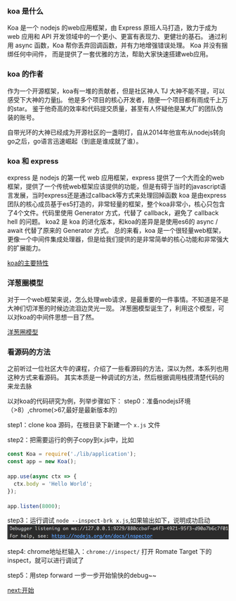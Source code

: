 ### koa 是什么
Koa 是一个 nodejs 的web应用框架，由 Express 原班人马打造，致力于成为 web 应用和 API 开发领域中的一个更小、更富有表现力、更健壮的基石。 通过利用 async 函数，Koa 帮你丢弃回调函数，并有力地增强错误处理。 Koa 并没有捆绑任何中间件， 而是提供了一套优雅的方法，帮助大家快速搭建web应用。

### koa 的作者
作为一个开源框架，koa有一堆的贡献者，但是社区神人 TJ 大神不能不提，可以感受下大神的力量[tj](https://github.com/tj)。
他是多个项目的核心开发者，随便一个项目都有雨成千上万的star。
鉴于他奇高的效率和代码提交质量，甚至有人怀疑他是某大厂的团队伪装的账号。

自带光环的大神已经成为开源社区的一盏明灯，自从2014年他宣布从nodejs转向go之后，go语言迅速崛起（到底是谁成就了谁）。

### koa 和 express
express 是 nodejs 的第一代 web 应用框架，express 提供了一个大而全的web框架，提供了一个传统web框架应该提供的功能，但是有碍于当时的javascript语言发展，当时express还是通过callback等方式来处理回掉函数
koa 是由express团队的核心成员基于es5打造的，非常轻量的框架，整个koa非常小，核心只包含了4个文件。代码里使用 Generator 方式，代替了 callback，避免了 callback hell 的问题。
koa2 是 koa 的进化版本，和koa的差异是是使用es6的 async / await 代替了原来的 Generator 方式。
总的来看，koa 是一个很轻量web框架，更像一个中间件集成处理器，但是给我们提供的是非常简单的核心功能和非常强大的扩展能力。

[koa的主要特性](https://eggjs.org/zh-cn/intro/egg-and-koa.html#koa)

### 洋葱圈模型
对于一个web框架来说，怎么处理web请求，是最重要的一件事情。不知道是不是大神们切洋葱的时候边流泪边灵光一现。
洋葱圈模型诞生了，利用这个模型，可以对koa的中间件思想一目了然。

[洋葱圈模型](https://eggjs.org/zh-cn/intro/egg-and-koa.html#middleware)

### 看源码的方法
之前听过一位社区大牛的课程，介绍了一些看源码的方法，深以为然，本系列也用这种方式来看源码。
其实本质是一种调试的方法，然后根据调用栈摸清楚代码的来龙去脉

以对koa的代码研究为例，列举步骤如下：
step0：准备nodejs环境（>8）,chrome(>67,最好是最新版本的)

step1：clone koa 源码，在根目录下新建一个 ```x.js``` 文件

step2：把需要运行的例子copy到x.js中，比如
```javascript 1.8
const Koa = require('./lib/application');
const app = new Koa();

app.use(async ctx => {
  ctx.body = 'Hello World';
});

app.listen(8000);
```

step3：运行调试 ```node --inspect-brk x.js```,如果输出如下，说明成功启动
![inpesct-success](/assets/koa-index-1.png)

step4: chrome地址栏输入：```chrome://inspect/``` 打开 Romate Target 下的 inspect，就可以进行调试了

step5：用step forward 一步一步开始愉快的debug~~

[next:开始](./application.md)
